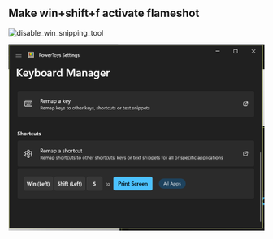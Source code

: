 ## Make win+shift+f activate flameshot

![disable_win_snipping_tool](https://raw.githubusercontent.com/dillacorn/win-glaze-dots/refs/heads/main/ScreenShots_For_Guides/powertoys_flameshot_win+shift+f/disable_win_snipping_tool.png)

![keyboard_manager_shortcut](https://raw.githubusercontent.com/dillacorn/win-glaze-dots/refs/heads/main/ScreenShots_For_Guides/powertoys_flameshot_win+shift+f/keyboard_manager_shortcut.png)

